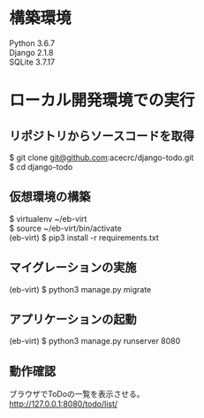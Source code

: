 # 構築環境
Python 3.6.7  
Django 2.1.8  
SQLite 3.7.17  

# ローカル開発環境での実行
## リポジトリからソースコードを取得
$ git clone git@github.com:acecrc/django-todo.git  
$ cd django-todo  

## 仮想環境の構築
$ virtualenv ~/eb-virt  
$ source ~/eb-virt/bin/activate  
(eb-virt) $ pip3 install -r requirements.txt  

## マイグレーションの実施
(eb-virt) $ python3 manage.py migrate  

## アプリケーションの起動
(eb-virt) $ python3 manage.py runserver 8080  

## 動作確認
ブラウザでToDoの一覧を表示させる。  
http://127.0.0.1:8080/todo/list/  
